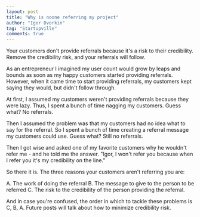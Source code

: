```yaml
--- 
layout: post
title: "Why is noone referring my project"
author: "Igor Dvorkin"
tag: "Startupville"
comments: true
---
```


Your customers don't provide referrals because it's a risk to their credibility. Remove the credibility risk, and your referrals will follow.

As an entrepreneur I imagined my user count would grow by leaps and bounds as soon as my happy customers started providing referrals. However, when it came time to start providing referrals, my customers kept saying they would, but didn't follow through.

At first, I assumed my customers weren't providing referrals because they were lazy. Thus, I spent a bunch of time nagging my customers. Guess what? No referrals.

Then I assumed the problem was that my customers had no idea what to say for the referral. So I spent a bunch of time creating a referral message my customers could use. Guess what? Still no referrals.

Then I got wise and asked one of my favorite customers why he wouldn't refer me - and he told me the answer. "Igor, I won't refer you because when I refer you it's my credibility on the line."

So there it is. The three reasons your customers aren't referring you are:

A.	The work of doing the referral
B.	The message to give to the person to be referred
C.	The risk to the credibility of the person providing the referral.

And in case you're confused, the order in which to tackle these problems is C, B, A. Future posts will talk about how to minimize credibility risk.
